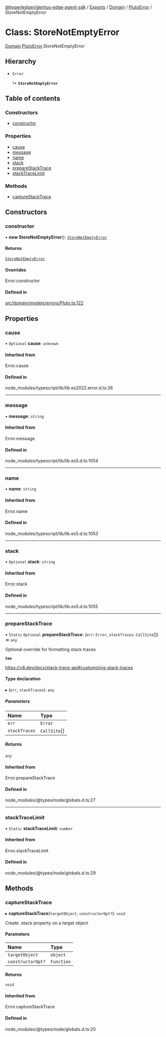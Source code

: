 [@hyperledger/identus-edge-agent-sdk](../README.md) / [Exports](../modules.md) / [Domain](../modules/Domain.md) / [PlutoError](../modules/Domain.PlutoError.md) / StoreNotEmptyError

# Class: StoreNotEmptyError

[Domain](../modules/Domain.md).[PlutoError](../modules/Domain.PlutoError.md).StoreNotEmptyError

## Hierarchy

- `Error`

  ↳ **`StoreNotEmptyError`**

## Table of contents

### Constructors

- [constructor](Domain.PlutoError.StoreNotEmptyError.md#constructor)

### Properties

- [cause](Domain.PlutoError.StoreNotEmptyError.md#cause)
- [message](Domain.PlutoError.StoreNotEmptyError.md#message)
- [name](Domain.PlutoError.StoreNotEmptyError.md#name)
- [stack](Domain.PlutoError.StoreNotEmptyError.md#stack)
- [prepareStackTrace](Domain.PlutoError.StoreNotEmptyError.md#preparestacktrace)
- [stackTraceLimit](Domain.PlutoError.StoreNotEmptyError.md#stacktracelimit)

### Methods

- [captureStackTrace](Domain.PlutoError.StoreNotEmptyError.md#capturestacktrace)

## Constructors

### constructor

• **new StoreNotEmptyError**(): [`StoreNotEmptyError`](Domain.PlutoError.StoreNotEmptyError.md)

#### Returns

[`StoreNotEmptyError`](Domain.PlutoError.StoreNotEmptyError.md)

#### Overrides

Error.constructor

#### Defined in

[src/domain/models/errors/Pluto.ts:122](https://github.com/hyperledger/identus-edge-agent-sdk-ts/blob/f2306959fcea168d196649eedb6a342635865544/src/domain/models/errors/Pluto.ts#L122)

## Properties

### cause

• `Optional` **cause**: `unknown`

#### Inherited from

Error.cause

#### Defined in

node_modules/typescript/lib/lib.es2022.error.d.ts:26

___

### message

• **message**: `string`

#### Inherited from

Error.message

#### Defined in

node_modules/typescript/lib/lib.es5.d.ts:1054

___

### name

• **name**: `string`

#### Inherited from

Error.name

#### Defined in

node_modules/typescript/lib/lib.es5.d.ts:1053

___

### stack

• `Optional` **stack**: `string`

#### Inherited from

Error.stack

#### Defined in

node_modules/typescript/lib/lib.es5.d.ts:1055

___

### prepareStackTrace

▪ `Static` `Optional` **prepareStackTrace**: (`err`: `Error`, `stackTraces`: `CallSite`[]) => `any`

Optional override for formatting stack traces

**`See`**

https://v8.dev/docs/stack-trace-api#customizing-stack-traces

#### Type declaration

▸ (`err`, `stackTraces`): `any`

##### Parameters

| Name | Type |
| :------ | :------ |
| `err` | `Error` |
| `stackTraces` | `CallSite`[] |

##### Returns

`any`

#### Inherited from

Error.prepareStackTrace

#### Defined in

node_modules/@types/node/globals.d.ts:27

___

### stackTraceLimit

▪ `Static` **stackTraceLimit**: `number`

#### Inherited from

Error.stackTraceLimit

#### Defined in

node_modules/@types/node/globals.d.ts:29

## Methods

### captureStackTrace

▸ **captureStackTrace**(`targetObject`, `constructorOpt?`): `void`

Create .stack property on a target object

#### Parameters

| Name | Type |
| :------ | :------ |
| `targetObject` | `object` |
| `constructorOpt?` | `Function` |

#### Returns

`void`

#### Inherited from

Error.captureStackTrace

#### Defined in

node_modules/@types/node/globals.d.ts:20
